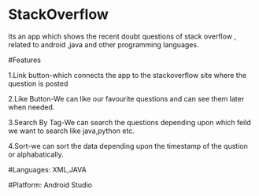 # StackOverflow
Its an app which shows the recent doubt questions of stack overflow , related to android ,java and other programming languages. 

#Features

1.Link button-which connects the app to the stackoverflow site where the question is posted

2.Like Button-We can like our favourite questions and can see them later when needed.

3.Search By Tag-We can search the questions depending upon which feild we want to search like java,python etc.

4.Sort-we can sort the data depending upon the timestamp of the qustion or alphabatically.

#Languages:
XML,JAVA

#Platform:
Android Studio
